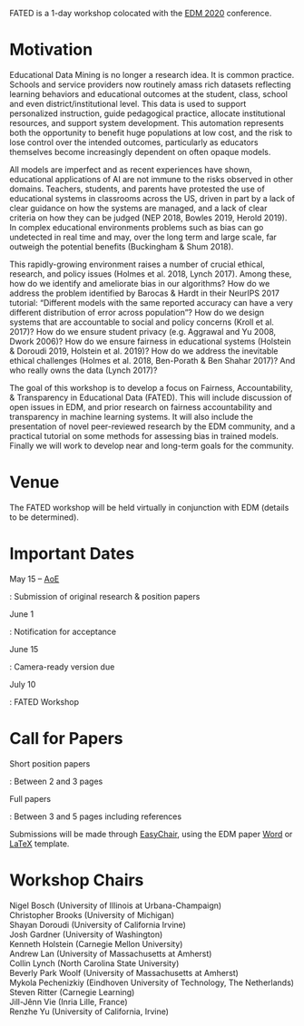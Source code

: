 FATED is a 1-day workshop colocated with the [EDM 2020](http://educationaldatamining.org/edm2020/) conference.

# Motivation

Educational Data Mining is no longer a research idea.  It is common practice. Schools and service providers now routinely amass rich datasets reflecting learning behaviors and educational outcomes at the student, class, school and even district/institutional level. This data is used to support personalized instruction, guide pedagogical practice, allocate institutional resources, and support system development. This automation represents both the opportunity to benefit huge populations at low cost, and the risk to lose control over the intended outcomes, particularly as educators themselves become increasingly dependent on often opaque models. 

All models are imperfect and as recent experiences have shown, educational applications of AI are not immune to the risks observed in other domains.  Teachers, students, and parents have protested the use of educational systems in classrooms across the US, driven in part by a lack of clear guidance on how the systems are managed, and a lack of clear criteria on how they can be judged (NEP 2018, Bowles 2019, Herold 2019).  In complex educational environments problems such as bias can go undetected in real time and may, over the long term and large scale, far outweigh the potential benefits (Buckingham & Shum 2018).
 
This rapidly-growing environment raises a number of crucial ethical, research, and policy issues (Holmes et al. 2018, Lynch 2017).  Among these, how do we identify and ameliorate bias in our algorithms?  How do we address the problem identified by Barocas & Hardt in their NeurIPS 2017 tutorial: “Different models with the same reported accuracy can have a very different distribution of error across population”? How do we design systems that are accountable to social and policy concerns (Kroll et al. 2017)?  How do we ensure student privacy (e.g. Aggrawal and Yu 2008, Dwork 2006)?  How do we ensure fairness in educational systems (Holstein & Doroudi 2019, Holstein et al. 2019)?  How do we address the inevitable ethical challenges (Holmes et al. 2018, Ben-Porath & Ben Shahar 2017)? And who really owns the data (Lynch 2017)?

The goal of this workshop is to develop a focus on Fairness, Accountability, & Transparency in Educational Data (FATED).  This will include discussion of open issues in EDM, and prior research on fairness accountability and transparency in machine learning systems.  It will also include the presentation of novel peer-reviewed research by the EDM community, and a practical tutorial on some methods for assessing bias in trained models.  Finally we will work to develop near and long-term goals for the community.

# Venue

The FATED workshop will be held virtually in conjunction with EDM (details to be determined).

# Important Dates

May 15 – [AoE](https://www.timeanddate.com/time/zones/aoe)

:   Submission of original research & position papers

June 1

:   Notification for acceptance

June 15

:   Camera-ready version due

July 10

:   FATED Workshop

# Call for Papers

Short position papers

:    Between 2 and 3 pages

Full papers

:    Between 3 and 5 pages including references

Submissions will be made through [EasyChair](https://easychair.org/conferences/?conf=fated2020), using the EDM paper [Word](http://educationaldatamining.org/edm2020/wp-content/uploads/sites/4/2019/09/edm_word_template2020.doc) or [LaTeX](http://educationaldatamining.org/edm2020/wp-content/uploads/sites/4/2019/09/edm_submission2020.zip) template.

# Workshop Chairs

Nigel Bosch (University of Illinois at Urbana-Champaign)  
Christopher Brooks (University of Michigan)  
Shayan Doroudi (University of California Irvine)  
Josh Gardner (University of Washington)  
Kenneth Holstein (Carnegie Mellon University)  
Andrew Lan (University of Massachusetts at Amherst)  
Collin Lynch (North Carolina State University)  
Beverly Park Woolf (University of Massachusetts at Amherst)  
Mykola Pechenizkiy (Eindhoven University of Technology, The Netherlands)  
Steven Ritter (Carnegie Learning)  
Jill-Jênn Vie (Inria Lille, France)  
Renzhe Yu (University of California, Irvine)
